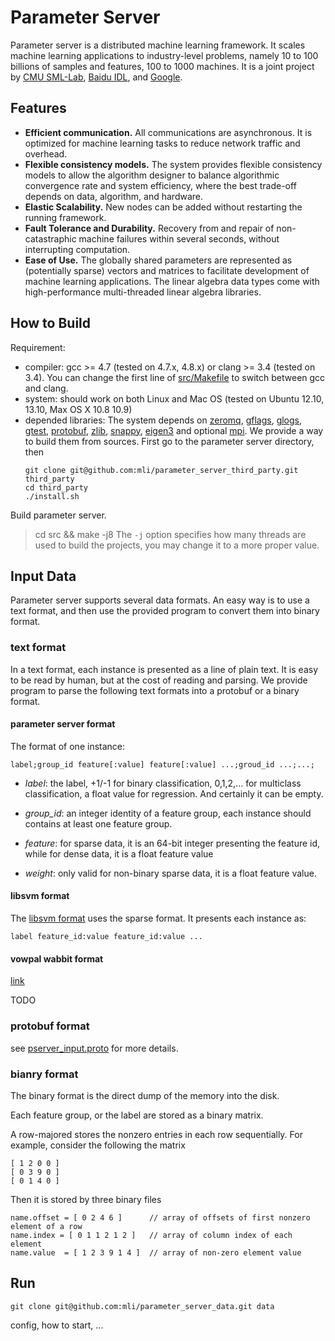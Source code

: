 # Parameter Server

Parameter server is a distributed machine learning framework. It scales machine
learning applications to industry-level problems, namely 10 to 100 billions of
samples and features, 100 to 1000 machines. It is a joint project by
[CMU SML-Lab](http://sml-lab.com), [Baidu IDL](http://idl.baidu.com/en/), and [Google](http://research.google.com).

## Features

- **Efficient communication.** All communications are asynchronous. It is
  optimized for machine learning tasks to reduce network traffic and overhead.
- **Flexible consistency models.** The system provides flexible consistency
  models to allow the algorithm designer to balance algorithmic convergence rate
  and system efficiency, where the best trade-off depends on data, algorithm,
  and hardware.
- **Elastic Scalability.** New nodes can be added without restarting the running
  framework.
- **Fault Tolerance and Durability.** Recovery from and repair of
  non-catastraphic machine failures within several seconds, without interrupting
  computation.
- **Ease of Use.** The globally shared parameters are represented as
  (potentially sparse) vectors and matrices to facilitate development of machine
  learning applications. The linear algebra data types come with
  high-performance multi-threaded linear algebra libraries.

## How to Build


Requirement:
- compiler: gcc >= 4.7 (tested on 4.7.x, 4.8.x) or clang >= 3.4 (tested
on 3.4). You can change the first line of [src/Makefile](src/Makefile) to switch
between gcc and clang.
- system: should work on both Linux and Mac OS (tested on Ubuntu 12.10, 13.10, Max OS X 10.8 10.9)
- depended libraries: The system depends on
  [zeromq](http://zeromq.org/),
  [gflags](https://code.google.com/p/gflags/),
  [glogs](https://code.google.com/p/google-glog/),
  [gtest](https://code.google.com/p/googletest/),
  [protobuf](https://code.google.com/p/protobuf/),
  [zlib](),
  [snappy](),
  [eigen3]() and optional [mpi](). We provide a way to build them from
  sources. First go to the parameter server directory, then
  ```
  git clone git@github.com:mli/parameter_server_third_party.git third_party
  cd third_party
  ./install.sh
  ```

Build parameter server.
> cd src && make -j8
The `-j` option specifies how many threads are used to
build the projects, you may change it to a more proper value.

## Input Data

Parameter server supports several data formats. An easy way is to use a text
format, and then use the provided program to convert them into binary format.

### text format

In a text format, each instance is presented as a line of plain text.  It is
easy to be read by human, but at the cost of reading and parsing. We provide
program to parse the following text formats into a protobuf or a binary format.

#### parameter server format

The format of one instance:

```
label;group_id feature[:value] feature[:value] ...;groud_id ...;...;
```

- *label*: the label, +1/-1 for binary classification, 0,1,2,... for multiclass
classification, a float value for regression. And certainly it can be empty.

- *group_id*: an integer identity of a feature group, each instance should
contains at least one feature group.

- *feature*: for sparse data, it is an 64-bit integer presenting the feature id,
while for dense data, it is a float feature value

- *weight*: only valid for non-binary sparse data, it is a float feature
value.

#### libsvm format

The [libsvm format](http://www.csie.ntu.edu.tw/~cjlin/libsvm/) uses the sparse
format. It presents each instance as:

```
label feature_id:value feature_id:value ...
```

#### vowpal wabbit format

[link](https://github.com/JohnLangford/vowpal_wabbit/wiki/Input-format)

TODO

### protobuf format

see [pserver_input.proto](src/proto/pserver_input.proto) for more details.

### bianry format

The binary format is the direct dump of the memory into the disk.

Each feature group, or the label are stored as a binary matrix.

A row-majored  stores the nonzero entries in each row
sequentially. For example, consider the following the matrix

```
[ 1 2 0 0 ]
[ 0 3 9 0 ]
[ 0 1 4 0 ]
```

Then it is stored by three binary files

```
name.offset = [ 0 2 4 6 ]      // array of offsets of first nonzero element of a row
name.index = [ 0 1 1 2 1 2 ]   // array of column index of each element
name.value  = [ 1 2 3 9 1 4 ]  // array of non-zero element value
```

## Run


```
git clone git@github.com:mli/parameter_server_data.git data
```
config, how to start, ...
